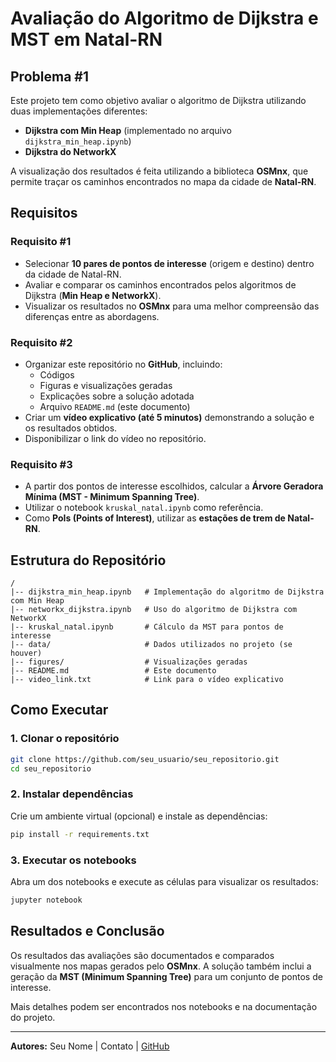 # Avaliação do Algoritmo de Dijkstra e MST em Natal-RN

## Problema #1
Este projeto tem como objetivo avaliar o algoritmo de Dijkstra utilizando duas implementações diferentes:
- **Dijkstra com Min Heap** (implementado no arquivo `dijkstra_min_heap.ipynb`)
- **Dijkstra do NetworkX**

A visualização dos resultados é feita utilizando a biblioteca **OSMnx**, que permite traçar os caminhos encontrados no mapa da cidade de **Natal-RN**.

## Requisitos

### Requisito #1
- Selecionar **10 pares de pontos de interesse** (origem e destino) dentro da cidade de Natal-RN.
- Avaliar e comparar os caminhos encontrados pelos algoritmos de Dijkstra (**Min Heap e NetworkX**).
- Visualizar os resultados no **OSMnx** para uma melhor compreensão das diferenças entre as abordagens.

### Requisito #2
- Organizar este repositório no **GitHub**, incluindo:
  - Códigos
  - Figuras e visualizações geradas
  - Explicações sobre a solução adotada
  - Arquivo `README.md` (este documento)
- Criar um **vídeo explicativo (até 5 minutos)** demonstrando a solução e os resultados obtidos.
- Disponibilizar o link do vídeo no repositório.

### Requisito #3
- A partir dos pontos de interesse escolhidos, calcular a **Árvore Geradora Mínima (MST - Minimum Spanning Tree)**.
- Utilizar o notebook `kruskal_natal.ipynb` como referência.
- Como **PoIs (Points of Interest)**, utilizar as **estações de trem de Natal-RN**.

## Estrutura do Repositório
```
/
|-- dijkstra_min_heap.ipynb   # Implementação do algoritmo de Dijkstra com Min Heap
|-- networkx_dijkstra.ipynb   # Uso do algoritmo de Dijkstra com NetworkX
|-- kruskal_natal.ipynb       # Cálculo da MST para pontos de interesse
|-- data/                     # Dados utilizados no projeto (se houver)
|-- figures/                  # Visualizações geradas
|-- README.md                 # Este documento
|-- video_link.txt            # Link para o vídeo explicativo
```

## Como Executar
### 1. Clonar o repositório
```bash
git clone https://github.com/seu_usuario/seu_repositorio.git
cd seu_repositorio
```

### 2. Instalar dependências
Crie um ambiente virtual (opcional) e instale as dependências:
```bash
pip install -r requirements.txt
```

### 3. Executar os notebooks
Abra um dos notebooks e execute as células para visualizar os resultados:
```bash
jupyter notebook
```

## Resultados e Conclusão
Os resultados das avaliações são documentados e comparados visualmente nos mapas gerados pelo **OSMnx**. 
A solução também inclui a geração da **MST (Minimum Spanning Tree)** para um conjunto de pontos de interesse.

Mais detalhes podem ser encontrados nos notebooks e na documentação do projeto.

---
**Autores:** Seu Nome | Contato | [GitHub](https://github.com/seu_usuario)
